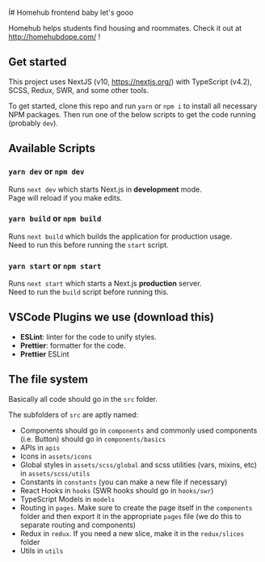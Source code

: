 Í# Homehub frontend baby let's gooo

Homehub helps students find housing and roommates. Check it out at http://homehubdope.com/ !

## Get started

This project uses NextJS (v10, https://nextjs.org/) with TypeScript (v4.2), SCSS, Redux, SWR, and some other tools.

To get started, clone this repo and run `yarn` or `npm i` to install all necessary NPM packages. Then run
one of the below scripts to get the code running (probably `dev`).

## Available Scripts

### `yarn dev` or `npm dev`

Runs `next dev` which starts Next.js in **development** mode. <br />
Page will reload if you make edits.

### `yarn build` or `npm build`

Runs `next build` which builds the application for production usage. <br />
Need to run this before running the `start` script.

### `yarn start` or `npm start`

Runs `next start` which starts a Next.js **production** server. <br />
Need to run the `build` script before running this.

## VSCode Plugins we use (download this)

- **ESLint**: linter for the code to unify styles.
- **Prettier**: formatter for the code.
- **Prettier** ESLint

## The file system

Basically all code should go in the `src` folder.

The subfolders of `src` are aptly named:

- Components should go in `components` and commonly used components (i.e. Button) should go in `components/basics`
- APIs in `apis`
- Icons in `assets/icons`
- Global styles in `assets/scss/global` and scss utilities (vars, mixins, etc) in `assets/scss/utils`
- Constants in `constants` (you can make a new file if necessary)
- React Hooks in `hooks` (SWR hooks should go in `hooks/swr`)
- TypeScript Models in `models`
- Routing in `pages`. Make sure to create the page itself in the `components` folder and then export it in the appropriate `pages` file (we do this to separate routing and components)
- Redux in `redux`. If you need a new slice, make it in the `redux/slices` folder
- Utils in `utils`
